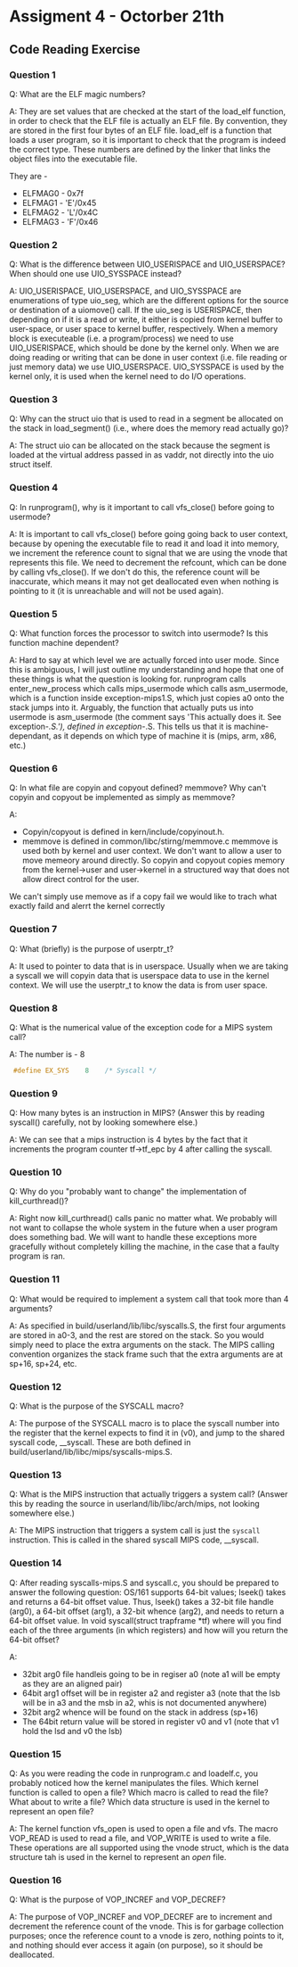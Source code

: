 # Assigment 4 - Octorber 21th

## Code Reading Exercise

### Question 1
Q: What are the ELF magic numbers?

A: They are set values that are checked at the start of the load_elf function, in order to check that the ELF file is actually an ELF file. 
By convention, they are stored in the first four bytes of an ELF file.
load_elf is a function that loads a user program, so it is important to check that the program is indeed the correct type. These numbers are defined by the linker that links the object files into the executable file.

They are -
- ELFMAG0 - 0x7f
- ELFMAG1 - 'E'/0x45
- ELFMAG2 - 'L'/0x4C
- ELFMAG3 - 'F'/0x46

### Question 2 
Q: What is the difference between UIO_USERISPACE and UIO_USERSPACE? When should one use UIO_SYSSPACE instead?

A: UIO_USERISPACE, UIO_USERSPACE, and UIO_SYSSPACE are enumerations of type uio_seg, which are the different options for the source or destination of a uiomove() call. 
If the uio_seg is USERISPACE, then depending on if it is a read or write, it either is copied from kernel buffer to user-space, or user space to kernel buffer, respectively.
When a memory block is executeable (i.e. a program/process) we need to use UIO_USERISPACE, which should be done by the kernel only. 
When we are doing reading or writing that can be done in user context (i.e. file reading or just memory data) we use UIO_USERSPACE.
UIO_SYSSPACE is used by the kernel only, it is used when the kernel need to do I/O operations.

### Question 3
Q: Why can the struct uio that is used to read in a segment be allocated on the stack in load_segment() (i.e., where does the memory read actually go)?

A: The struct uio can be allocated on the stack because the segment is loaded at the virtual address passed in as vaddr, not directly into the uio struct itself.

### Question 4 
Q: In runprogram(), why is it important to call vfs_close() before going to usermode?

A: It is important to call vfs_close() before going going back to user context, because by opening the executable file to read it and load it into memory, 
we increment the reference count to signal that we are using the vnode that represents this file. 
We need to decrement the refcount, which can be done by calling vfs_close(). If we don't do this, the reference count will be inaccurate, 
which means it may not get deallocated even when nothing is pointing to it (it is unreachable and will not be used again).

### Question 5
Q: What function forces the processor to switch into usermode? Is this function machine dependent?

A: Hard to say at which level we are actually forced into user mode. 
Since this is ambiguous, I will just outline my understanding and hope that one of these things is what the question is looking for. 
runprogram calls enter_new_process which calls mips_usermode which calls asm_usermode, which is a function inside exception-mips1.S, which just copies a0 onto the stack jumps into it.
 Arguably, the function that actually puts us into usermode is asm_usermode (the comment says 'This actually does it. See exception-*.S.'), defined in exception-*.S. 
This tells us that it is machine-dependant, as it depends on which type of machine it is (mips, arm, x86, etc.) 

### Question 6
Q: In what file are copyin and copyout defined? memmove? Why can't copyin and copyout be implemented as simply as memmove?

A: 
- Copyin/copyout is defined in kern/include/copyinout.h.
- memmove is defined in common/libc/stirng/memmove.c
memmove is used both by kernel and user context. We don't want to allow a user to move memeory around directly. So copyin and copyout copies memory from the kernel->user and user->kernel in a structured way that does not allow direct control for the user.

We can't simply use memove as if a copy fail we would like to trach what exactly faild and alerrt the kernel correctly

### Question 7
Q: What (briefly) is the purpose of userptr_t?

A: It used to pointer to data that is in userspace. Usually when we are taking a syscall we will copyin data that is userspace data to use
in the kernel context. 
We will use the userptr_t to know the data is from user space.

### Question 8 
Q: What is the numerical value of the exception code for a MIPS system call?

A: The number is - 8
```c
 #define EX_SYS    8    /* Syscall */
```

### Question 9 
Q: How many bytes is an instruction in MIPS? (Answer this by reading syscall() carefully, not by looking somewhere else.)

A:  We can see that a mips instruction is 4 bytes by the fact that it increments the program counter tf->tf_epc by 4 after calling the syscall.

### Question 10
Q: Why do you "probably want to change" the implementation of kill_curthread()?

A: Right now kill_curthread() calls panic no matter what. We probably will not want to collapse the whole system in the future
when a user program does something bad. 
We will want to handle these exceptions more gracefully without completely killing the machine, in the case that a faulty program is ran.

### Question 11
Q: What would be required to implement a system call that took more than 4 arguments?

A: As specified in build/userland/lib/libc/syscalls.S, the first four arguments are stored in a0-3, and the rest are stored on the stack. 
So you would simply need to place the extra arguments on the stack. The MIPS calling convention organizes the stack frame such that the extra arguments are at sp+16, sp+24, etc.

### Question 12
Q: What is the purpose of the SYSCALL macro?

A: The purpose of the SYSCALL macro is to place the syscall number into the register that the kernel expects to find it in (v0), 
and jump to the shared syscall code, __syscall. These are both defined in build/userland/lib/libc/mips/syscalls-mips.S.

### Question 13
Q: What is the MIPS instruction that actually triggers a system call? (Answer this by reading the source in userland/lib/libc/arch/mips, not looking somewhere else.) 

A: The MIPS instruction that triggers a system call is just the `syscall` instruction. 
This is called in the shared syscall MIPS code, __syscall. 

### Question 14
Q: After reading syscalls-mips.S and syscall.c, you should be prepared to answer the following question: OS/161 supports 64-bit values; lseek() takes and returns a 64-bit offset value. Thus, lseek() takes a 32-bit file handle (arg0), 
a 64-bit offset (arg1), a 32-bit whence (arg2), and needs to return a 64-bit offset value. In void syscall(struct trapframe *tf) where will you find each of the three arguments (in which registers) and how will you return the 64-bit offset?

A:
- 32bit arg0 file handleis going to be in regiser a0 (note a1 will be empty as they are an aligned pair)
- 64bit arg1 offset will be in register a2 and register a3 (note that the lsb will be in a3 and the msb in a2, whis is not documented anywhere)
- 32bit arg2 whence will be found on the stack in address (sp+16)
- The 64bit return value will be stored in register v0 and v1 (note that v1 hold the lsd and v0 the lsb)

### Question 15
Q: As you were reading the code in runprogram.c and loadelf.c, you probably noticed how the kernel manipulates the files. Which kernel function is called to open a file? Which macro is called to read the file? 
What about to write a file? Which data structure is used in the kernel to represent an open file? 

A: The kernel function vfs_open is used to open a file and vfs. The macro VOP_READ is used to read a file, 
and VOP_WRITE is used to write a file. These operations are all supported using the vnode struct, 
which is the data structure tah is used in the kernel to represent an *open* file. 


### Question 16
Q: What is the purpose of VOP_INCREF and VOP_DECREF?

A: The purpose of VOP_INCREF and VOP_DECREF are to increment and decrement the reference count of the vnode. 
This is for garbage collection purposes; once the reference count to a vnode is zero, nothing points to it, 
and nothing should ever access it again (on purpose), so it should be deallocated.